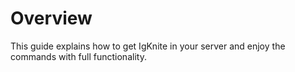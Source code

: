 # Overview

This guide explains how to get IgKnite in your server and enjoy the commands with full functionality.